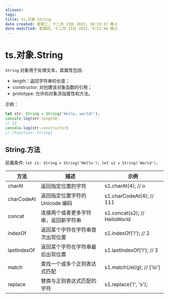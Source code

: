 ```yaml
---
aliases:
tags: 
title: ts.对象.String
date created: 星期二, 十二月 13日 2022, 10:33:37 晚上
date modified: 星期四, 十二月 15日 2022, 9:51:44 晚上
---
```


# ts.对象.String

`String` 对象用于处理文本，其属性包括:

- length：返回字符串的长度；
- constructor: 对创建该对象函数的引用；
- prototype: 允许向对象添加属性和方法。

示例：

```typescript
let str: String = String('Hello, world!');  
console.log(str.length);  
// 13  
console.log(str.constructor)  
// [Function: String]
```

## String.方法

前置条件: `let s1: String = String('Hello'); let s2 = String('World');`

| 方法        | 描述                                 | 示例                         |
| ----------- | ------------------------------------ | ---------------------------- |
| charAt      | 返回指定位置的字符                   | s1.charAt(4); // o           |
| charCodeAt  | 返回指定位置字符的 Unicode 编码      | s1.charCodeAt(4); // 111     |
| concat      | 连接两个或者更多字符串，返回新字符串 | s1.concat(s2); // HelloWorld |
| indexOf     | 返回某个字符在字符串首次出现位置     | s1.indexOf('l'); // 2        |
| lastIndexOf | 返回某个字符在字符串最后出现位置     | s1.lastIndexOf('l'); // 3    |
| match       | 查找一个或多个正则表达式匹配         | s1.match(/el/g); // ['lo']   |
| replace     | 替换与正则表达式匹配的字符           | s1.replace('l', 'x');                             |
